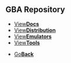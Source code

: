 ## GBA Repository
<fourbutton>
<ul>
            <li><a href="./documentation/">View<strong>Docs</strong></a></li>
            <li><a href="./distributions/">View<strong>Distribution</strong></a></li>
            <li><a href="">View<strong>Emulators</strong></a></li>
            <li><a href="./tools/">View<strong>Tools</strong></a></li>
          </ul>
</fourbutton>
<onebutton>
<ul>
            <li><a href="../">Go<strong>Back</strong></a></li>
          </ul>
</onebutton>

